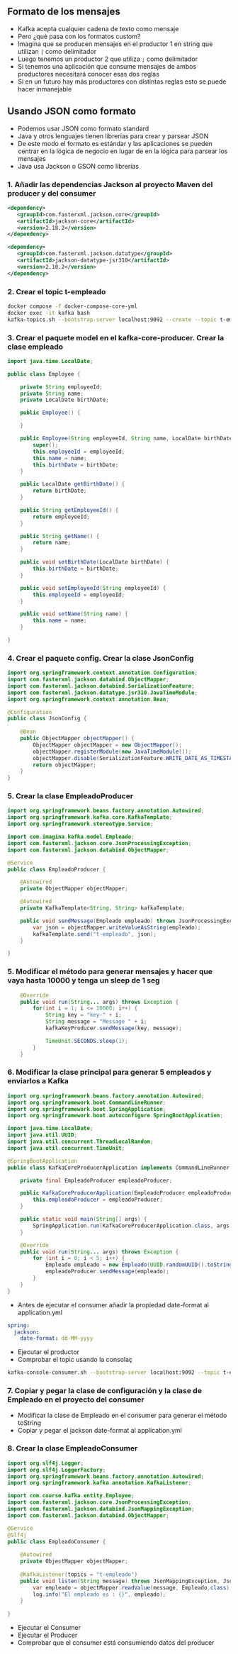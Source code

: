 ## Formato de los mensajes
- Kafka acepta cualquier cadena de texto como mensaje
- Pero ¿qué pasa con los formatos custom?
- Imagina que se producen mensajes en el productor 1 en string que utilizan `|` como delimitador
- Luego tenemos un productor 2 que utiliza `;` como delimitador
- Si tenemos una aplicación que consume mensajes de ambos productores necesitará conocer esas dos reglas
- Si en un futuro hay más productores con distintas reglas esto se puede hacer inmanejable

## Usando JSON como formato
- Podemos usar JSON como formato standard
- Java y otros lenguajes tienen librerías para crear y parsear JSON
- De este modo el formato es estándar y las aplicaciones se pueden centrar en la lógica de negocio en lugar de en la lógica para parsear los mensajes
- Java usa Jackson o GSON como librerías

### 1. Añadir las dependencias Jackson al proyecto Maven del producer y del consumer

```xml
<dependency>
   <groupId>com.fasterxml.jackson.core</groupId>
   <artifactId>jackson-core</artifactId>
   <version>2.18.2</version>
</dependency>

<dependency>
   <groupId>com.fasterxml.jackson.datatype</groupId>
   <artifactId>jackson-datatype-jsr310</artifactId>
   <version>2.18.2</version>
</dependency>
```
### 2. Crear el topic t-empleado

```bash
docker compose -f docker-compose-core-yml
docker exec -it kafka bash
kafka-topics.sh --bootstrap-server localhost:9092 --create --topic t-empleado --partitions 1
```

### 3. Crear el paquete model en el kafka-core-producer. Crear la clase empleado

```java
import java.time.LocalDate;

public class Employee {

    private String employeeId;
    private String name;
    private LocalDate birthDate;

    public Employee() {

    }

    public Employee(String employeeId, String name, LocalDate birthDate) {
        super();
        this.employeeId = employeeId;
        this.name = name;
        this.birthDate = birthDate;
    }

    public LocalDate getBirthDate() {
        return birthDate;
    }

    public String getEmployeeId() {
        return employeeId;
    }

    public String getName() {
        return name;
    }

    public void setBirthDate(LocalDate birthDate) {
        this.birthDate = birthDate;
    }

    public void setEmployeeId(String employeeId) {
        this.employeeId = employeeId;
    }

    public void setName(String name) {
        this.name = name;
    }

}
```

### 4. Crear el paquete config. Crear la clase JsonConfig

```java
import org.springframework.context.annotation.Configuration;
import com.fasterxml.jackson.databind.ObjectMapper;
import com.fasterxml.jackson.databind.SerializationFeature;
import com.fasterxml.jackson.datatype.jsr310.JavaTimeModule;
import org.springframework.context.annotation.Bean;

@Configuration
public class JsonConfig {
    
    @Bean
    public ObjectMapper objectMapper() {
        ObjectMapper objectMapper = new ObjectMapper();
        objectMapper.registerModule(new JavaTimeModule());
        objectMapper.disable(SerializationFeature.WRITE_DATE_AS_TIMESTAMPS);
        return objectMapper;
    }
}
```

### 5. Crear la clase EmpleadoProducer

```java
import org.springframework.beans.factory.annotation.Autowired;
import org.springframework.kafka.core.KafkaTemplate;
import org.springframework.stereotype.Service;

import com.imagina.kafka.model.Empleado;
import com.fasterxml.jackson.core.JsonProcessingException;
import com.fasterxml.jackson.databind.ObjectMapper;

@Service
public class EmpleadoProducer {

    @Autowired
    private ObjectMapper objectMapper;

    @Autowired
    private KafkaTemplate<String, String> kafkaTemplate;

    public void sendMessage(Empleado empleado) throws JsonProcessingException {
        var json = objectMapper.writeValueAsString(empleado);
        kafkaTemplate.send("t-empleado", json);
    }

}

```

### 5. Modificar el método para generar mensajes y hacer que vaya hasta 10000 y tenga un sleep de 1 seg

```java
    @Override
    public void run(String... args) throws Exception {
        for(int i = 1; i <= 10000; i++) {
            String key = "key-" + i;
            String message = "Message " + i;
            kafkaKeyProducer.sendMessage(key, message);

            TimeUnit.SECONDS.sleep(1);
        }
    }
```

### 6. Modificar la clase principal para generar 5 empleados y enviarlos a Kafka

```java
import org.springframework.beans.factory.annotation.Autowired;
import org.springframework.boot.CommandLineRunner;
import org.springframework.boot.SpringApplication;
import org.springframework.boot.autoconfigure.SpringBootApplication;

import java.time.LocalDate;
import java.util.UUID;
import java.util.concurrent.ThreadLocalRandom;
import java.util.concurrent.TimeUnit;

@SpringBootApplication
public class KafkaCoreProducerApplication implements CommandLineRunner {

    private final EmpleadoProducer empleadoProducer;

    public KafkaCoreProducerApplication(EmpleadoProducer empleadoProducer) {
        this.empleadoProducer = empleadoProducer;
    }

    public static void main(String[] args) {
        SpringApplication.run(KafkaCoreProducerApplication.class, args);
    }

    @Override
    public void run(String... args) throws Exception {
        for (int i = 0; i < 5; i++) {
            Empleado empleado = new Empleado(UUID.randomUUID().toString(), "Empleado" + i, LocalDate.now().minusYears(20 + i));
            empleadoProducer.sendMessage(empleado);
        }
    }
}
```
- Antes de ejecutar el consumer añadir la propiedad date-format al application.yml

```yaml
spring:
  jackson:
    date-format: dd-MM-yyyy
```

- Ejecutar el productor
- Comprobar el topic usando la consolaç

```bash
kafka-console-consumer.sh --bootstrap-server localhost:9092 --topic t-empleado --offset earliest --partition 0
```

### 7. Copiar y pegar la clase de configuración y la clase de Empleado en el proyecto del consumer
- Modificar la clase de Empleado en el consumer para generar el método toString
- Copiar y pegar el jackson date-format al application.yml

### 8. Crear la clase EmpleadoConsumer

```java
import org.slf4j.Logger;
import org.slf4j.LoggerFactory;
import org.springframework.beans.factory.annotation.Autowired;
import org.springframework.kafka.annotation.KafkaListener;

import com.course.kafka.entity.Employee;
import com.fasterxml.jackson.core.JsonProcessingException;
import com.fasterxml.jackson.databind.JsonMappingException;
import com.fasterxml.jackson.databind.ObjectMapper;

@Service
@Slf4j
public class EmpleadoConsumer {
	
	@Autowired
	private ObjectMapper objectMapper;
	
	@KafkaListener(topics = "t-empleado")
	public void listen(String message) throws JsonMappingException, JsonProcessingException {
		var empleado = objectMapper.readValue(message, Empleado.class);
		log.info("El empleado es : {}", empleado);
	}
	
}

```

- Ejecutar el Consumer
- Ejecutar el Producer
- Comprobar que el consumer está consumiendo datos del producer